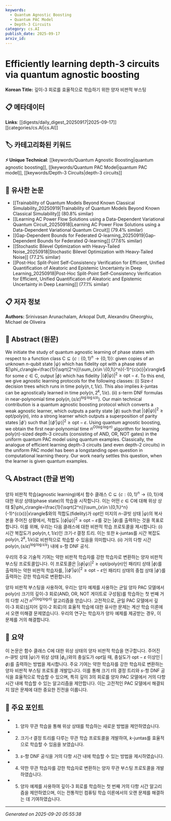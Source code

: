 ```yaml
---
keywords:
  - Quantum Agnostic Boosting
  - Quantum PAC Model
  - Depth-3 Circuits
category: cs.AI
publish_date: 2025-09-17
arxiv_id:
---
```


<!-- KEYWORD_LINKING_METADATA:
{
  "processed_timestamp": "2025-09-22 22:55:41.649618",
  "vocabulary_version": "1.0",
  "selected_keywords": [
    "Quantum Agnostic Boosting",
    "Quantum PAC Model",
    "Depth-3 Circuits"
  ],
  "rejected_keywords": [
    "Phase States"
  ],
  "similarity_scores": {
    "Quantum Agnostic Boosting": 0.8,
    "Quantum PAC Model": 0.78,
    "Depth-3 Circuits": 0.75
  },
  "extraction_method": "AI_prompt_based",
  "budget_applied": true
}
-->

# Efficiently learning depth-3 circuits via quantum agnostic boosting

**Korean Title:** 깊이-3 회로를 효율적으로 학습하기 위한 양자 비판적 부스팅

## 📋 메타데이터

**Links**: [[digests/daily_digest_20250917|2025-09-17]]       [[categories/cs.AI|cs.AI]]

## 🏷️ 카테고리화된 키워드
**⚡ Unique Technical**: [[keywords/Quantum Agnostic Boosting|quantum agnostic boosting]], [[keywords/Quantum PAC Model|quantum PAC model]], [[keywords/Depth-3 Circuits|depth-3 circuits]]

## 🔗 유사한 논문
- [[Trainability of Quantum Models Beyond Known Classical Simulability_20250919|Trainability of Quantum Models Beyond Known Classical Simulability]] (80.8% similar)
- [[Learning AC Power Flow Solutions using a Data-Dependent Variational Quantum Circuit_20250918|Learning AC Power Flow Solutions using a Data-Dependent Variational Quantum Circuit]] (79.4% similar)
- [[Gap-Dependent Bounds for Federated $Q$-learning_20250919|Gap-Dependent Bounds for Federated $Q$-learning]] (77.6% similar)
- [[Stochastic Bilevel Optimization with Heavy-Tailed Noise_20250918|Stochastic Bilevel Optimization with Heavy-Tailed Noise]] (77.2% similar)
- [[Post-Hoc Split-Point Self-Consistency Verification for Efficient, Unified Quantification of Aleatoric and Epistemic Uncertainty in Deep Learning_20250918|Post-Hoc Split-Point Self-Consistency Verification for Efficient, Unified Quantification of Aleatoric and Epistemic Uncertainty in Deep Learning]] (77.1% similar)

## 📋 저자 정보

**Authors:** Srinivasan Arunachalam, Arkopal Dutt, Alexandru Gheorghiu, Michael de Oliveira

## 📄 Abstract (원문)

We initiate the study of quantum agnostic learning of phase states with
respect to a function class $\mathsf{C}\subseteq \{c:\{0,1\}^n\rightarrow
\{0,1\}\}$: given copies of an unknown $n$-qubit state $|\psi\rangle$ which has
fidelity $\textsf{opt}$ with a phase state
$|\phi_c\rangle=\frac{1}{\sqrt{2^n}}\sum_{x\in \{0,1\}^n}(-1)^{c(x)}|x\rangle$
for some $c\in \mathsf{C}$, output $|\phi\rangle$ which has fidelity $|\langle
\phi | \psi \rangle|^2 \geq \textsf{opt}-\varepsilon$. To this end, we give
agnostic learning protocols for the following classes: (i) Size-$t$ decision
trees which runs in time $\textsf{poly}(n,t,1/\varepsilon)$. This also implies
$k$-juntas can be agnostically learned in time
$\textsf{poly}(n,2^k,1/\varepsilon)$. (ii) $s$-term DNF formulas in
near-polynomial time $\textsf{poly}(n,(s/\varepsilon)^{\log \log
s/\varepsilon})$.
  Our main technical contribution is a quantum agnostic boosting protocol which
converts a weak agnostic learner, which outputs a parity state $|\phi\rangle$
such that $|\langle \phi|\psi\rangle|^2\geq \textsf{opt}/\textsf{poly}(n)$,
into a strong learner which outputs a superposition of parity states
$|\phi'\rangle$ such that $|\langle \phi'|\psi\rangle|^2\geq \textsf{opt} -
\varepsilon$.
  Using quantum agnostic boosting, we obtain the first near-polynomial time
$n^{O(\log \log n)}$ algorithm for learning $\textsf{poly}(n)$-sized depth-$3$
circuits (consisting of $\textsf{AND}$, $\textsf{OR}$, $\textsf{NOT}$ gates) in
the uniform quantum $\textsf{PAC}$ model using quantum examples. Classically,
the analogue of efficient learning depth-$3$ circuits (and even depth-$2$
circuits) in the uniform $\textsf{PAC}$ model has been a longstanding open
question in computational learning theory. Our work nearly settles this
question, when the learner is given quantum examples.

## 🔍 Abstract (한글 번역)

양자 비판적 학습(agnostic learning)에서 함수 클래스 $\mathsf{C}\subseteq \{c:\{0,1\}^n\rightarrow \{0,1\}\}$에 대한 위상 상태(phase state)의 학습을 시작합니다. 이는 어떤 $c\in \mathsf{C}$에 대해 위상 상태 $|\phi_c\rangle=\frac{1}{\sqrt{2^n}}\sum_{x\in \{0,1\}^n}(-1)^{c(x)}|x\rangle$와의 적합도(fidelity)가 $\textsf{opt}$인 미지의 $n$-큐빗 상태 $|\psi\rangle$의 복사본을 주어진 상황에서, 적합도 $|\langle \phi | \psi \rangle|^2 \geq \textsf{opt}-\varepsilon$를 갖는 $|\phi\rangle$를 출력하는 것을 목표로 합니다. 이를 위해, 우리는 다음 클래스에 대한 비판적 학습 프로토콜을 제시합니다: (i) 시간 복잡도가 $\textsf{poly}(n,t,1/\varepsilon)$인 크기-$t$ 결정 트리. 이는 또한 $k$-juntas를 시간 복잡도 $\textsf{poly}(n,2^k,1/\varepsilon)$로 비판적으로 학습할 수 있음을 의미합니다. (ii) 거의 다항 시간 $\textsf{poly}(n,(s/\varepsilon)^{\log \log s/\varepsilon})$ 내에 $s$-항 DNF 공식.

우리의 주요 기술적 기여는 약한 비판적 학습자를 강한 학습자로 변환하는 양자 비판적 부스팅 프로토콜입니다. 이 프로토콜은 $|\langle \phi|\psi\rangle|^2\geq \textsf{opt}/\textsf{poly}(n)$인 패리티 상태 $|\phi\rangle$를 출력하는 약한 비판적 학습자를, $|\langle \phi'|\psi\rangle|^2\geq \textsf{opt} - \varepsilon$인 패리티 상태의 중첩 상태 $|\phi'\rangle$를 출력하는 강한 학습자로 변환합니다.

양자 비판적 부스팅을 사용하여, 우리는 양자 예제를 사용하는 균일 양자 $\textsf{PAC}$ 모델에서 $\textsf{poly}(n)$ 크기의 깊이-$3$ 회로($\textsf{AND}$, $\textsf{OR}$, $\textsf{NOT}$ 게이트로 구성됨)를 학습하는 첫 번째 거의 다항 시간 $n^{O(\log \log n)}$ 알고리즘을 얻습니다. 고전적으로, 균일 $\textsf{PAC}$ 모델에서 깊이-$3$ 회로(심지어 깊이-$2$ 회로)의 효율적 학습에 대한 유사한 문제는 계산 학습 이론에서 오랜 미해결 문제였습니다. 우리의 연구는 학습자가 양자 예제를 제공받는 경우, 이 문제를 거의 해결합니다.

## 📝 요약

이 논문은 함수 클래스 $\mathsf{C}$에 대한 위상 상태의 양자 비판적 학습을 연구합니다. 주어진 $n$-큐빗 상태 $|\psi\rangle$가 위상 상태 $|\phi_c\rangle$와의 충실도가 $\textsf{opt}$일 때, 충실도가 $\textsf{opt}-\varepsilon$ 이상인 $|\phi\rangle$를 출력하는 방법을 제시합니다. 주요 기여는 약한 학습자를 강한 학습자로 변환하는 양자 비판적 부스팅 프로토콜 개발입니다. 이를 통해 크기 $t$의 결정 트리와 $s$-항 DNF 공식을 효율적으로 학습할 수 있으며, 특히 깊이 3의 회로를 양자 PAC 모델에서 거의 다항 시간 내에 학습할 수 있는 알고리즘을 제안합니다. 이는 고전적인 PAC 모델에서 해결되지 않은 문제에 대한 중요한 진전을 이룹니다.

## 🎯 주요 포인트

- 1. 양자 무관 학습을 통해 위상 상태를 학습하는 새로운 방법을 제안하였습니다.

- 2. 크기-$t$ 결정 트리를 다루는 무관 학습 프로토콜을 개발하여, $k$-juntas를 효율적으로 학습할 수 있음을 보였습니다.

- 3. $s$-항 DNF 공식을 거의 다항 시간 내에 학습할 수 있는 방법을 제시하였습니다.

- 4. 약한 무관 학습자를 강한 학습자로 변환하는 양자 무관 부스팅 프로토콜을 개발하였습니다.

- 5. 양자 예제를 사용하여 깊이-3 회로를 학습하는 첫 번째 거의 다항 시간 알고리즘을 제안하였으며, 이는 전통적인 컴퓨팅 학습 이론에서의 오랜 문제를 해결하는 데 기여하였습니다.

---

*Generated on 2025-09-20 05:55:38*